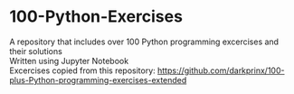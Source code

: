 # 100-Python-Exercises

A repository that includes over 100 Python programming excercises and their solutions \
Written using Jupyter Notebook \
Excercises copied from this repository: https://github.com/darkprinx/100-plus-Python-programming-exercises-extended
